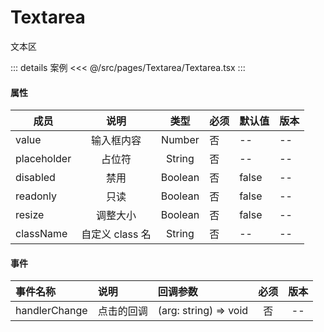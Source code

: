 # Textarea

文本区

::: details 案例
<<< @/src/pages/Textarea/Textarea.tsx
:::

#### 属性

| 成员        |      说明       |  类型   | 必须 | 默认值 | 版本 |
| ----------- | :-------------: | :-----: | ---- | ------ | ---- |
| value       |   输入框内容    | Number  | 否   | --     | --   |
| placeholder |     占位符      | String  | 否   | --     | --   |
| disabled    |      禁用       | Boolean | 否   | false  | --   |
| readonly    |      只读       | Boolean | 否   | false  | --   |
| resize      |    调整大小     | Boolean | 否   | false  | --   |
| className   | 自定义 class 名 | String  | 否   | --     | --   |

#### 事件

| 事件名称      | 说明       | 回调参数              | 必须 | 版本 |
| :------------ | :--------- | :-------------------- | :--: | :--: |
| handlerChange | 点击的回调 | (arg: string) => void |  否  |  --  |
